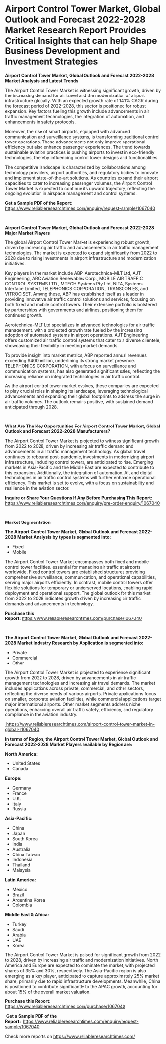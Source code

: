 <p><h1>Airport Control Tower Market, Global Outlook and Forecast 2022-2028 Market Research Report Provides Critical Insights that can help Shape Business Development and Investment Strategies</h1></p><p><strong>Airport Control Tower Market, Global Outlook and Forecast 2022-2028 Market Analysis and Latest Trends</strong></p>
<p><p>The Airport Control Tower Market is witnessing significant growth, driven by the increasing demand for air travel and the modernization of airport infrastructure globally. With an expected growth rate of 14.1% CAGR during the forecast period of 2022-2028, this sector is positioned for robust expansion. Key factors fueling this growth include advancements in air traffic management technologies, the integration of automation, and enhancements in safety protocols.</p><p>Moreover, the rise of smart airports, equipped with advanced communication and surveillance systems, is transforming traditional control tower operations. These advancements not only improve operational efficiency but also enhance passenger experiences. The trend towards sustainable aviation practices is pushing airports to invest in eco-friendly technologies, thereby influencing control tower designs and functionalities.</p><p>The competitive landscape is characterized by collaborations among technology providers, airport authorities, and regulatory bodies to innovate and implement state-of-the-art solutions. As countries expand their airport capacities to cater to increasing passenger volumes, the Airport Control Tower Market is expected to continue its upward trajectory, reflecting the ongoing evolution in airspace management and control systems.</p></p>
<p><strong>Get a Sample PDF of the Report:&nbsp;</strong> <a href="https://www.reliableresearchtimes.com/enquiry/request-sample/1067040?utm_campaign=2199&utm_medium=2&utm_source=Github&utm_content=ia&utm_term=21032025&utm_id=airport-control-tower-market-global-outlook-and-forecast-2022-2028">https://www.reliableresearchtimes.com/enquiry/request-sample/1067040</a></p>
<p>&nbsp;</p>
<p><strong>Airport Control Tower Market, Global Outlook and Forecast 2022-2028 Major Market Players</strong></p>
<p><p>The global Airport Control Tower Market is experiencing robust growth, driven by increasing air traffic and advancements in air traffic management technologies. The market is expected to expand significantly from 2022 to 2028 due to rising investments in airport infrastructure and modernization initiatives.</p><p>Key players in the market include ABP, Aerotechnica-MLT Ltd, AJT Engineering, ARC Aviation Renewables Corp., MOBILE AIR TRAFFIC CONTROL SYSTEMS LTD., MTECH Systems Pty Ltd, NITA, Systems Interface Limited, TELEPHONICS CORPORATION, TRANSCON ES, and VITROCISET. Among these, ABP has established itself as a leader in providing innovative air traffic control solutions and services, focusing on both fixed and mobile control towers. Their extensive portfolio is bolstered by partnerships with governments and airlines, positioning them for continued growth.</p><p>Aerotechnica-MLT Ltd specializes in advanced technologies for air traffic management, with a projected growth rate fueled by the increasing adoption of automated systems in airport operations. AJT Engineering offers customized air traffic control systems that cater to a diverse clientele, showcasing their flexibility in meeting market demands.</p><p>To provide insight into market metrics, ABP reported annual revenues exceeding $400 million, underlining its strong market presence. TELEPHONICS CORPORATION, with a focus on surveillance and communication systems, has also generated significant sales, reflecting the increasing reliance on integrated technologies in air traffic control.</p><p>As the airport control tower market evolves, these companies are expected to play crucial roles in shaping its landscape, leveraging technological advancements and expanding their global footprints to address the surge in air traffic volumes. The outlook remains positive, with sustained demand anticipated through 2028.</p></p>
<p>&nbsp;</p>
<p><strong>What Are The Key Opportunities For Airport Control Tower Market, Global Outlook and Forecast 2022-2028 Manufacturers?</strong></p>
<p><p>The Airport Control Tower Market is projected to witness significant growth from 2022 to 2028, driven by increasing air traffic demand and advancements in air traffic management technology. As global travel continues to rebound post-pandemic, investments in modernizing airport infrastructure, including control towers, are anticipated to rise. Emerging markets in Asia-Pacific and the Middle East are expected to contribute to this expansion. Additionally, the integration of automation, AI, and digital technologies in air traffic control systems will further enhance operational efficiency. This market is set to evolve, with a focus on sustainability and resilience in the aviation sector.</p></p>
<p><strong>Inquire or Share Your Questions If Any Before Purchasing This Report:</strong> <a href="https://www.reliableresearchtimes.com/enquiry/pre-order-enquiry/1067040?utm_campaign=2199&utm_medium=2&utm_source=Github&utm_content=ia&utm_term=21032025&utm_id=airport-control-tower-market-global-outlook-and-forecast-2022-2028">https://www.reliableresearchtimes.com/enquiry/pre-order-enquiry/1067040</a></p>
<p>&nbsp;</p>
<p><strong>Market Segmentation</strong></p>
<p><strong>The Airport Control Tower Market, Global Outlook and Forecast 2022-2028 Market Analysis by types is segmented into:</strong></p>
<p><ul><li>Fixed</li><li>Mobile</li></ul></p>
<p><p>The Airport Control Tower Market encompasses both fixed and mobile control tower facilities, essential for managing air traffic at airports worldwide. Fixed control towers are established structures providing comprehensive surveillance, communication, and operational capabilities, serving major airports efficiently. In contrast, mobile control towers offer flexible solutions for temporary or underserved locations, enabling rapid deployment and operational support. The global outlook for this market from 2022 to 2028 indicates growth driven by increasing air traffic demands and advancements in technology.</p></p>
<p><strong>Purchase this Report:&nbsp;</strong><a href="https://www.reliableresearchtimes.com/purchase/1067040?utm_campaign=2199&utm_medium=2&utm_source=Github&utm_content=ia&utm_term=21032025&utm_id=airport-control-tower-market-global-outlook-and-forecast-2022-2028">https://www.reliableresearchtimes.com/purchase/1067040</a></p>
<p>&nbsp;</p>
<p><strong>The Airport Control Tower Market, Global Outlook and Forecast 2022-2028 Market Industry Research by Application is segmented into:</strong></p>
<p><ul><li>Private</li><li>Commercial</li><li>Other</li></ul></p>
<p><p>The Airport Control Tower Market is projected to experience significant growth from 2022 to 2028, driven by advancements in air traffic management technologies and increasing air travel demands. The market includes applications across private, commercial, and other sectors, reflecting the diverse needs of various airports. Private applications focus on smaller, corporate aviation facilities, while commercial applications target major international airports. Other market segments address niche operations, enhancing overall air traffic safety, efficiency, and regulatory compliance in the aviation industry.</p></p>
<p><a href="https://www.reliableresearchtimes.com/airport-control-tower-market-in-global-r1067040?utm_campaign=2199&utm_medium=2&utm_source=Github&utm_content=ia&utm_term=21032025&utm_id=airport-control-tower-market-global-outlook-and-forecast-2022-2028">&nbsp;https://www.reliableresearchtimes.com/airport-control-tower-market-in-global-r1067040</a></p>
<p><strong>In terms of Region, the Airport Control Tower Market, Global Outlook and Forecast 2022-2028 Market Players available by Region are:</strong></p>
<p>
    <p> <strong> North America: </strong>
        <ul>
            <li>United States</li>
            <li>Canada</li>
        </ul>
        </p> 
    <p> <strong> Europe: </strong>
        <ul>
            <li>Germany</li>
            <li>France</li>
            <li>U.K.</li>
            <li>Italy</li>
            <li>Russia</li>
        </ul>
        </p> 
    <p> <strong> Asia-Pacific: </strong>
        <ul>
            <li>China</li>
            <li>Japan</li>
            <li>South Korea</li>
            <li>India</li>
            <li>Australia</li>
            <li>China Taiwan</li>
            <li>Indonesia</li>
            <li>Thailand</li>
            <li>Malaysia</li>
        </ul>
        </p> 
    <p> <strong> Latin America: </strong>
        <ul>
            <li>Mexico</li>
            <li>Brazil</li>
            <li>Argentina Korea</li>
            <li>Colombia</li>
        </ul>
        </p> 
    <p> <strong> Middle East & Africa: </strong>
        <ul>
            <li>Turkey</li>
            <li>Saudi</li>
            <li>Arabia</li>
            <li>UAE</li>
            <li>Korea</li>
        </ul>
    </p>
    </p>
<p><p>The Airport Control Tower Market is poised for significant growth from 2022 to 2028, driven by increasing air traffic and modernization initiatives. North America and Europe are expected to dominate the market, with projected shares of 35% and 30%, respectively. The Asia-Pacific region is also emerging as a key player, anticipated to capture approximately 25% market share, primarily due to rapid infrastructure developments. Meanwhile, China is positioned to contribute significantly to the APAC growth, accounting for about 15% of the overall market valuation.</p></p>
<p><strong>Purchase this Report: </strong><a href="https://www.reliableresearchtimes.com/purchase/1067040?utm_campaign=2199&utm_medium=2&utm_source=Github&utm_content=ia&utm_term=21032025&utm_id=airport-control-tower-market-global-outlook-and-forecast-2022-2028">https://www.reliableresearchtimes.com/purchase/1067040</a></p>
<p>&nbsp;<strong>Get a Sample PDF of the Report:&nbsp;&nbsp;</strong><a href="https://www.reliableresearchtimes.com/enquiry/request-sample/1067040?utm_campaign=2199&utm_medium=2&utm_source=Github&utm_content=ia&utm_term=21032025&utm_id=airport-control-tower-market-global-outlook-and-forecast-2022-2028">https://www.reliableresearchtimes.com/enquiry/request-sample/1067040</a></p>
<p><strong></strong></p>
<p>Check more reports on <a href="https://www.reliableresearchtimes.com/?utm_campaign=2199&utm_medium=2&utm_source=Github&utm_content=ia&utm_term=21032025&utm_id=airport-control-tower-market-global-outlook-and-forecast-2022-2028">https://www.reliableresearchtimes.com/</a></p>